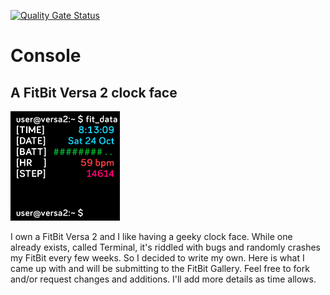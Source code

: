 [![Quality Gate Status](https://sonarcloud.io/api/project_badges/measure?project=andrewperis_Console&metric=alert_status)](https://sonarcloud.io/dashboard?id=andrewperis_Console)

# Console
## A FitBit Versa 2 clock face

<img width="175" src="images/Console-screenshot.png" />

I own a FitBit Versa 2 and I like having a geeky clock face. While one already exists, called Terminal, it's riddled with bugs and randomly crashes my FitBit every few weeks. So I decided to write my own. Here is what I came up with and will be submitting to the FitBit Gallery. Feel free to fork and/or request changes and additions. I'll add more details as time allows.
